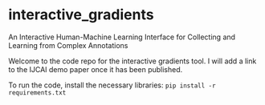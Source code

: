 # interactive_gradients
An Interactive Human-Machine Learning Interface for Collecting and Learning from Complex Annotations

Welcome to the code repo for the interactive gradients tool. I will add a link to the IJCAI demo paper once it has been published.

To run the code, install the necessary libraries:
    `pip install -r requirements.txt`

